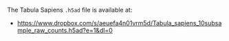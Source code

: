 The Tabula Sapiens `.h5ad` file is available at:

* https://www.dropbox.com/s/aeuefa4n01vrm5d/Tabula_sapiens_10subsample_raw_counts.h5ad?e=1&dl=0
